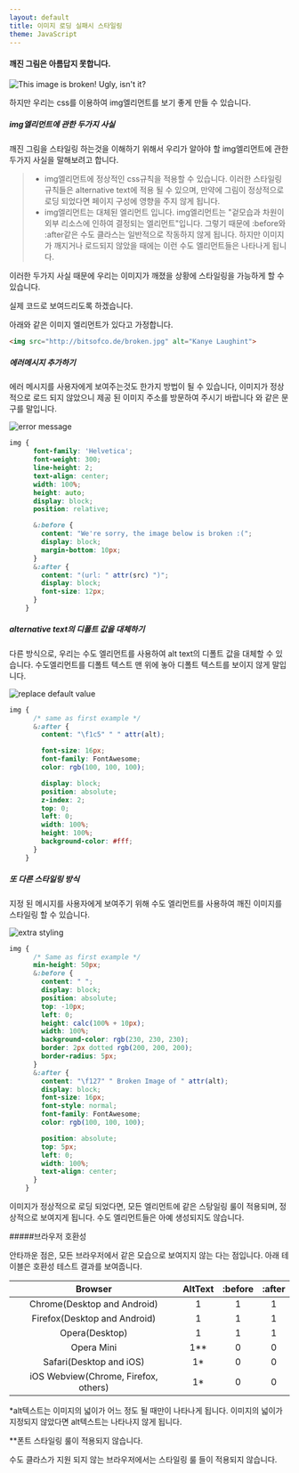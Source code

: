 ```yaml
---
layout: default
title: 이미지 로딩 실패시 스타일링
theme: JavaScript
---
```


#### 깨진 그림은 아름답지 못합니다.

![This image is broken! Ugly, isn't it?](asdfasdf)

하지만 우리는 css를 이용하여 img엘리먼트를 보기 좋게 만들 수 있습니다.

##### img엘리먼트에 관한 두가지 사실

깨진 그림을 스타일링 하는것을 이해하기 위해서 우리가 알아야 할 img엘리먼트에 관한 두가지 사실을 말해보려고 합니다.

> * img엘리먼트에 정상적인 css규칙을 적용할 수 있습니다. 이러한 스타일링 규칙들은 alternative text에 적용 될 수 있으며, 만약에 그림이 정상적으로 로딩 되었다면 페이지 구성에 영향을 주지 않게 됩니다.
> * img엘리먼트는 대체된 엘리먼트 입니다. img엘리먼트는 "겉모습과 차원이 외부 리소스에 인하여 결정되는 엘리먼트"입니다. 그렇기 때문에 :before와 :after같은 수도 클라스는 일반적으로 작동하지 않게 됩니다. 하지만 이미지가 깨지거나 로드되지 않았을 때에는 이런 수도 엘리먼트들은 나타나게 됩니다.

이러한 두가지 사실 때문에 우리는 이미지가 깨졌을 상황에 스타일링을 가능하게 할 수 있습니다.

실제 코드로 보여드리도록 하겠습니다.

아래와 같은 이미지 엘리먼트가 있다고 가정합니다.

```html
<img src="http://bitsofco.de/broken.jpg" alt="Kanye Laughint">
```

##### 에러메시지 추가하기

에러 메시지를 사용자에게 보여주는것도 한가지 방법이 될 수 있습니다, 이미지가 정상적으로 로드 되지 않았으니 제공 된 이미지 주소를 방문하여 주시기 바랍니다 와 같은 문구를 말입니다.

![error message](http://bitsofco.de/content/images/2016/02/Screen-Shot-2016-02-27-at-12-41-36.png)

```scss
img {
      font-family: 'Helvetica';
      font-weight: 300;
      line-height: 2;
      text-align: center;
      width: 100%;
      height: auto;
      display: block;
      position: relative;

      &:before {
        content: "We're sorry, the image below is broken :(";
        display: block;
        margin-bottom: 10px;
      }
      &:after {
        content: "(url: " attr(src) ")";
        display: block;
        font-size: 12px;
      }
    }
```

##### alternative text의 디폴트 값을 대체하기

다른 방식으로, 우리는 수도 엘리먼트를 사용하여 alt text의 디폴트 값을 대체할 수 있습니다. 수도엘리먼트를 디폴트 텍스트 맨 위에 놓아 디폴트 텍스트를 보이지 않게 말입니다.

![replace default value](http://bitsofco.de/content/images/2016/02/Screen-Shot-2016-02-27-at-12-41-45-1.png)

```scss
img {
      /* same as first example */
      &:after {
        content: "\f1c5" " " attr(alt);

        font-size: 16px;
        font-family: FontAwesome;
        color: rgb(100, 100, 100);

        display: block;
        position: absolute;
        z-index: 2;
        top: 0;
        left: 0;
        width: 100%;
        height: 100%;
        background-color: #fff;
      }
    }
```

##### 또 다른 스타일링 방식

지정 된 메시지를 사용자에게 보여주기 위해 수도 엘리먼트를 사용하여 깨진 이미지를 스타일링 할 수 있습니다.

![extra styling](http://bitsofco.de/content/images/2016/02/Screen-Shot-2016-02-27-at-12-41-54.png)

```scss
img {
      /* Same as first example */
      min-height: 50px;
      &:before {
        content: " ";
        display: block;
        position: absolute;
        top: -10px;
        left: 0;
        height: calc(100% + 10px);
        width: 100%;
        background-color: rgb(230, 230, 230);
        border: 2px dotted rgb(200, 200, 200);
        border-radius: 5px;
      }
      &:after {
        content: "\f127" " Broken Image of " attr(alt);
        display: block;
        font-size: 16px;
        font-style: normal;
        font-family: FontAwesome;
        color: rgb(100, 100, 100);

        position: absolute;
        top: 5px;
        left: 0;
        width: 100%;
        text-align: center;
      }
    }
```

이미지가 정상적으로 로딩 되었다면, 모든 엘리먼트에 같은 스탕일링 룰이 적용되며, 정상적으로 보여지게 됩니다. 수도 엘리먼트들은 아예 생성되지도 않습니다.

#####브라우저 호환성

안타까운 점은, 모든 브라우저에서 같은 모습으로 보여지지 않는 다는 점입니다. 아래 테이블은 호환성 테스트 결과를 보여줍니다.

|               Browser                | AltText | :before | :after |
| :----------------------------------: | :-----: | :-----: | :----: |
|     Chrome(Desktop and Android)      |    1    |    1    |   1    |
|     Firefox(Desktop and Android)     |    1    |    1    |   1    |
|            Opera(Desktop)            |    1    |    1    |   1    |
|              Opera Mini              |   1**   |    0    |   0    |
|       Safari(Desktop and iOS)        |   1*    |    0    |   0    |
| iOS Webview(Chrome, Firefox, others) |   1*    |    0    |   0    |

*alt텍스트는 이미지의 넓이가 어느 정도 될 때만이 나타나게 됩니다. 이미지의 넓이가 지정되지 않았다면 alt텍스트는 나타나지 않게 됩니다.

**폰트 스타일링 룰이 적용되지 않습니다.

수도 클라스가 지원 되지 않는 브라우저에서는 스타일링 룰 들이 적용되지 않습니다.